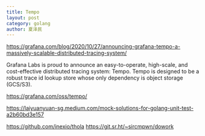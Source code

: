 ```yaml
---
title: Tempo
layout: post
category: golang
author: 夏泽民
---
```

https://grafana.com/blog/2020/10/27/announcing-grafana-tempo-a-massively-scalable-distributed-tracing-system/

Grafana Labs is proud to announce an easy-to-operate, high-scale, and cost-effective distributed tracing system: Tempo. Tempo is designed to be a robust trace id lookup store whose only dependency is object storage (GCS/S3).
<!-- more -->
https://grafana.com/oss/tempo/

https://laiyuanyuan-sg.medium.com/mock-solutions-for-golang-unit-test-a2b60bd3e157

https://github.com/inexio/thola
https://git.sr.ht/~sircmpwn/dowork
